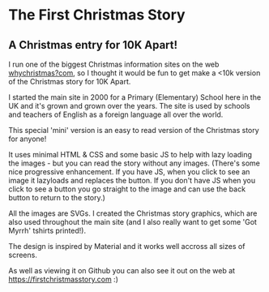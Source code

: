 # The First Christmas Story

## A Christmas entry for 10K Apart!

I run one of the biggest Christmas information sites on the web [whychristmas?com](http:/www.whychristmas.com), so I thought it would be fun to get make a <10k version of the Christmas story for 10K Apart.

I started the main site in 2000 for a Primary (Elementary) School here in the UK and it's grown and grown over the years. The site is used by schools and teachers of English as a foreign language all over the world. 

This special 'mini' version is an easy to read version of the Christmas story for anyone!

It uses minimal HTML & CSS and some basic JS to help with lazy loading the images - but you can read the story without any images. (There's some nice progressive enhancement. If you have JS, when you click to see an image it lazyloads and replaces the button. If you don't have JS when you click to see a button you go straight to the image and can use the back button to return to the story.)

All the images are SVGs. I created the Christmas story graphics, which are also used throughout the main site (and I also really want to get some 'Got Myrrh' tshirts printed!).

The design is inspired by Material and it works well accross all sizes of screens.

As well as viewing it on Github you can also see it out on the web at https://firstchristmasstory.com :)
